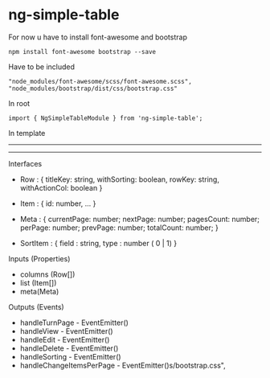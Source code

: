 # ng-simple-table

For now u have to install font-awesome and bootstrap

`npm install font-awesome bootstrap --save`

Have to be included 

`
"node_modules/font-awesome/scss/font-awesome.scss",
"node_modules/bootstrap/dist/css/bootstrap.css"
`

In root 

`import { NgSimpleTableModule } from 'ng-simple-table';`

In template

---

<smt-ng-simple-table></smt-ng-simple-table>

---

Interfaces

- Row : {
    titleKey: string,
    withSorting: boolean,
    rowKey: string,
    withActionCol: boolean
}

- Item : {
    id: number,
    ...
}

- Meta : {
    currentPage: number;
    nextPage: number;
    pagesCount: number;
    perPage: number;
    prevPage: number;
    totalCount: number;
}

- SortItem : {
    field : string,
    type : number ( 0 | 1)
}


Inputs (Properties)

 - columns (Row[])
 - list (Item[])
 - meta(Meta)

Outputs (Events)
    
 - handleTurnPage - EventEmitter<number>()
 - handleView - EventEmitter<number>()
 - handleEdit - EventEmitter<number>()
 - handleDelete - EventEmitter<number>()
 - handleSorting - EventEmitter<SortItem>()
 - handleChangeItemsPerPage - EventEmitter<number>()s/bootstrap.css",